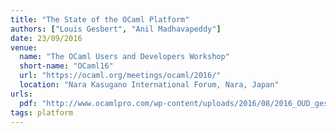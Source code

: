 ```yaml
---
title: "The State of the OCaml Platform"
authors: ["Louis Gesbert", "Anil Madhavapeddy"]
date: 23/09/2016
venue:
  name: "The OCaml Users and Developers Workshop"
  short-name: "OCaml16"
  url: "https://ocaml.org/meetings/ocaml/2016/"
  location: "Nara Kasugano International Forum, Nara, Japan"
urls:
  pdf: "http://www.ocamlpro.com/wp-content/uploads/2016/08/2016_OUD_gesbert_madhavapeddy.pdf"
tags: platform
---
```

